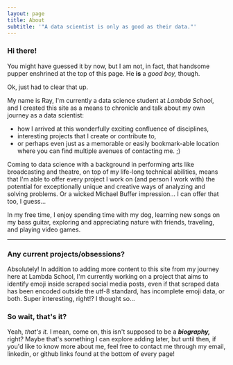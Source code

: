 ```yaml
---
layout: page
title: About
subtitle: '"A data scientist is only as good as their data."'
---
```


### Hi there!  
You might have guessed it by now, but I am not, in fact, that handsome pupper enshrined at the top of this page. He __is__ a _good boy,_ though.

Ok, just had to clear that up.

My name is Ray, I'm currently a data science student at _Lambda School_,  and I created this site as a means to chronicle and talk about my own journey as a data scientist: 
* how I arrived at this wonderfully exciting confluence of disciplines, 
* interesting projects that I create or contribute to, 
* or perhaps even just as a memorable or easily bookmark-able location where you can find multiple avenues of contacting me. ;)

Coming to data science with a background in performing arts like broadcasting and theatre, on top of my life-long technical abilities, means that I'm able to offer every project I work on (and person I work with) the potential for exceptionally unique and creative ways of analyzing and solving problems. Or a wicked Michael Buffer impression... I can offer that too, I guess...

In my free time, I enjoy spending time with my dog, learning new songs on my bass guitar, exploring and appreciating nature with friends, traveling, and playing video games.

-----

### Any current projects/obsessions?  
Absolutely! In addition to adding more content to this site from my journey here at Lambda School, I'm currently working on a project that aims to identify emoji inside scraped social media posts, even if that scraped data has been encoded outside the utf-8 standard, has incomplete emoji data, or both. Super interesting, right!? I thought so...

### So wait, that's it?  
Yeah, _that's it._ I mean, come on, this isn't supposed to be a __*biography,*__ right? Maybe that's something I can explore adding later, but until then, if you'd like to know more about me, feel free to contact me through my email, linkedin, or github links found at the bottom of every page!

